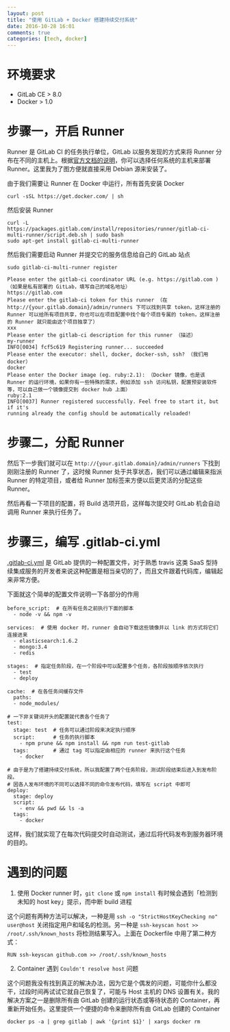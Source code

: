 ```yaml
---
layout: post
title: "使用 GitLab + Docker 搭建持续交付系统"
date: 2016-10-28 16:01
comments: true
categories: [tech, docker]
---
```


# 环境要求

* GitLab CE > 8.0
* Docker > 1.0

# 步骤一，开启 Runner

Runner 是 GitLab CI 的任务执行单位，GitLab 以服务发现的方式来将 Runner 分布在不同的主机上。根据[官方文档的说明](https://docs.gitlab.com/runner/install/)，你可以选择任何系统的主机来部署 Runner。这里我为了图方便就直接采用 Debian 源来安装了。

由于我们需要让 Runner 在 Docker 中运行，所有首先安装 Docker

`curl -sSL https://get.docker.com/ | sh`

然后安装 Runner

```
curl -L https://packages.gitlab.com/install/repositories/runner/gitlab-ci-multi-runner/script.deb.sh | sudo bash
sudo apt-get install gitlab-ci-multi-runner
```

然后我们需要启动 Runner 并提交它的服务信息给自己的 GitLab 站点

```
sudo gitlab-ci-multi-runner register

Please enter the gitlab-ci coordinator URL (e.g. https://gitlab.com ) （如果是私有部署的 GitLab，填写自己的域名地址）
https://gitlab.com
Please enter the gitlab-ci token for this runner （在 http://{your.gitlab.domain}/admin/runners 下可以找到共享 token，这样注册的 Runner 可以给所有项目共享，你也可以在项目配置中找个每个项目专属的 token，这样注册的 Runner 就只能由这个项目独享了）
xxx
Please enter the gitlab-ci description for this runner （描述）
my-runner
INFO[0034] fcf5c619 Registering runner... succeeded
Please enter the executor: shell, docker, docker-ssh, ssh? （我们用 docker）
docker
Please enter the Docker image (eg. ruby:2.1): （Docker 镜像，也是该 Runner 的运行环境，如果你有一些特殊的需求，例如添加 ssh 访问私钥，配置预安装软件等，可以自己做一个镜像提交到 docker hub 上面）
ruby:2.1
INFO[0037] Runner registered successfully. Feel free to start it, but if it's
running already the config should be automatically reloaded!
```

# 步骤二，分配 Runner

然后下一步我们就可以在 `http://{your.gitlab.domain}/admin/runners` 下找到刚刚注册的 Runner 了，这时候 Runner 处于共享状态，我们可以通过编辑来指派 Runner 的特定项目，或者给 Runner 加标签来方便以后更灵活的分配这些 Runner。

然后再看一下项目的配置，将 Build 选项开启，这样每次提交时 GitLab 机会自动调用 Runner 来执行任务了。

# 步骤三，编写 .gitlab-ci.yml

[.gitlab-ci.yml](https://docs.gitlab.com/ce/ci/yaml/README.html) 是 GitLab 提供的一种配置文件，对于熟悉 travis 这类 SaaS 型持续集成服务的开发者来说这种配置是相当亲切的了，而且文件跟着代码库，编辑起来非常方便。

下面就这个简单的配置文件说明一下各部分的作用

```
before_script:  # 在所有任务之前执行下面的脚本
  - node -v && npm -v

services:  # 使用 docker 时，runner 会自动下载这些镜像并以 link 的方式将它们连接进来
  - elasticsearch:1.6.2
  - mongo:3.4
  - redis

stages:  # 指定任务阶段，在一个阶段中可以配置多个任务，各阶段按顺序依次执行
  - test
  - deploy

cache:  # 在各任务间缓存文件
  paths:
  - node_modules/

# 一下非关键词开头的配置就代表各个任务了
test:
  stage: test  # 任务可以通过阶段来决定执行顺序
  script:      # 任务的执行脚本
    - npm prune && npm install && npm run test-gitlab
  tags:        # 通过 tag 可以指定由相应的 runner 来执行这个任务
    - docker

# 由于是为了搭建持续交付系统，所以我配置了两个任务阶段，测试阶段结束后进入到发布阶段。
# 因各人发布环境的不同可以选择不同的命令发布代码，填写在 script 中即可
deploy:
  stage: deploy
  script:  
    - env && pwd && ls -a
  tags:
    - docker
```

这样，我们就实现了在每次代码提交时自动测试，通过后将代码发布到服务器环境的目的。

# 遇到的问题

1. 使用 Docker runner 时，`git clone` 或 `npm install` 有时候会遇到「检测到未知的 host key」提示，而中断 build 进程

这个问题有两种方法可以解决，一种是用 `ssh -o "StrictHostKeyChecking no" user@host` 关闭指定用户和域名的检测。另一种是 `ssh-keyscan host >> /root/.ssh/known_hosts` 将检测结果写入。上面在 Dockerfile 中用了第二种方式：

`RUN ssh-keyscan github.com >> /root/.ssh/known_hosts`

2. Container 遇到 `Couldn't resolve host` 问题

这个问题我没有找到真正的解决办法，因为它是个偶发的问题，可能你什么都没干，过段时间再试试它就自己恢复了，可能与 Host 主机的 DNS 设置有关。我的解决方案之一是删除所有由 GitLab 创建的运行状态或等待状态的 Container，再重新开始任务。这里提供一个便捷的命令来删除所有由 GitLab 创建的 Container

`docker ps -a | grep gitlab | awk '{print $1}' | xargs docker rm`